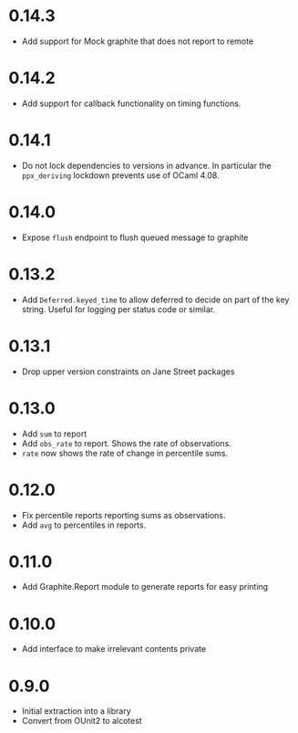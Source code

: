 0.14.3
======

* Add support for Mock graphite that does not report to remote

0.14.2
======

* Add support for callback functionality on timing functions.

0.14.1
======

* Do not lock dependencies to versions in advance. In particular the
  `ppx_deriving` lockdown prevents use of OCaml 4.08.

0.14.0
======

* Expose `flush` endpoint to flush queued message to graphite

0.13.2
======

* Add `Deferred.keyed_time` to allow deferred to decide on part of the key
  string. Useful for logging per status code or similar.

0.13.1
======

* Drop upper version constraints on Jane Street packages

0.13.0
======

* Add `sum` to report
* Add `obs_rate` to report. Shows the rate of observations.
* `rate` now shows the rate of change in percentile sums.

0.12.0
======

* Fix percentile reports reporting sums as observations.
* Add `avg` to percentiles in reports.

0.11.0
======

* Add Graphite.Report module to generate reports for easy printing

0.10.0
======

* Add interface to make irrelevant contents private

0.9.0
=====

* Initial extraction into a library
* Convert from OUnit2 to alcotest
